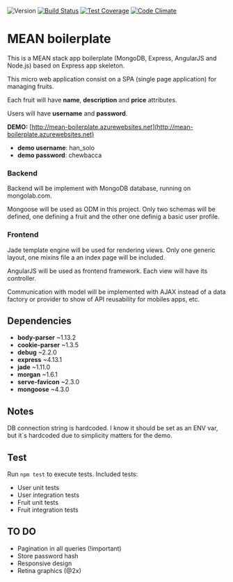 ![Version](https://img.shields.io/badge/version-1.0-blue.svg) [![Build Status](https://travis-ci.org/alex030293/mean-boilerplate.svg?branch=master)](https://travis-ci.org/alex030293/mean-boilerplate) [![Test Coverage](https://codeclimate.com/github/alex030293/mean-boilerplate/badges/coverage.svg)](https://codeclimate.com/github/alex030293/mean-boilerplate/coverage) [![Code Climate](https://codeclimate.com/github/alex030293/mean-boilerplate/badges/gpa.svg)](https://codeclimate.com/github/alex030293/mean-boilerplate)


# MEAN boilerplate

This is a MEAN stack app boilerplate (MongoDB, Express, AngularJS and Node.js) based on Express app skeleton.

This micro web application consist on a SPA (single page application) for managing fruits.

Each fruit will have **name**, **description** and **price** attributes.

Users will have **username** and **password**.

**DEMO:** [http://mean-boilerplate.azurewebsites.net](http://mean-boilerplate.azurewebsites.net)

* **demo username**: han_solo
* **demo password**: chewbacca

### Backend

Backend will be implement with MongoDB database, running on mongolab.com.

Mongoose will be used as ODM in this project. Only two schemas will be defined, one defining a fruit and the other one definig a basic user profile.

### Frontend

Jade template engine will be used for rendering views. Only one generic layout, one mixins file a an index page will be included.

AngularJS will be used as frontend framework. Each view will have its controller.

Communication with model will be implemented with AJAX instead of a data factory or provider to show of API reusability for mobiles apps, etc.

## Dependencies

* **body-parser** ~1.13.2
* **cookie-parser** ~1.3.5
* **debug** ~2.2.0
* **express** ~4.13.1
* **jade** ~1.11.0
* **morgan** ~1.6.1
* **serve-favicon** ~2.3.0
* **mongoose** ~4.3.0

## Notes

DB connection string is hardcoded. I know it should be set as an ENV var, but it´s hardcoded due to simplicity matters for the demo.

## Test

Run `npm test` to execute tests. Included tests:

* User unit tests
* User integration tests
* Fruit unit tests
* Fruit integration tests

## TO DO

* Pagination in all queries (!important)
* Store password hash
* Responsive design
* Retina graphics (@2x)
